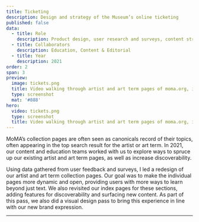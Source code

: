 ```yaml
---
title: Ticketing
description: Design and strategy of the Museum’s online ticketing
published: false
data:
  - title: Role
    description: Product design, user research and surveys, content strategy
  - title: Collaborators
    description: Education, Content & Editorial
  - title: Year
    description: 2021
order: 2
span: 3
preview: 
  image: tickets.png
  title: Video walking through artist and art term pages of moma.org, including Jackson Pollock and Pop Art.
  type: screenshot
  mat: '#888'
hero: 
  video: tickets.png
  type: screenshot
  title: Video walking through artist and art term pages of moma.org, including Jackson Pollock and Pop Art.
---
```


MoMA’s collection pages are often seen as canonicals record of their topics, often appearing in the top search result for the artist or art term. In 2021, our content and education teams worked with us to explore ways to spruce up our existing artist and art term pages, as well as increase discoverability. 

Using data gathered from user feedback and surveys, I led a redesign of our artist and art term collection pages. Our goal was to make the individual pages more dynamic and open, providing users with more ways to learn beyond just text. We also revisited our index pages for these sections, adding features for discoverability and surfacing new content. As part of this pass, we also did a visual design pass to bring this experience in line with our new brand expression.

---
